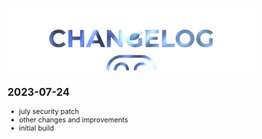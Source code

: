  <img src="https://raw.githubusercontent.com/DroidX-UI-Devices/Official_Devices/13/banners/changelogs.png" />

## 2023-07-24 
- july security patch
- other changes and improvements
- initial build

